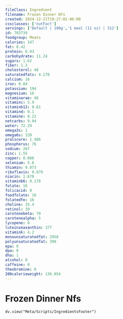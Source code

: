 ```yaml
---
fileClass: Ingredient
filename: Frozen Dinner Nfs
created: 2024-12-21T19:27:02-06:00
cssclasses: ['nutFact']
servings: ['Default | 100g','1 meal (11 oz) | 312']
id: 783739
foodgroup: Meats
calories: 147
fat: 8.42
protein: 6.93
carbohydrate: 11.24
sugars: 1.62
fiber: 1.3
cholesterol: 40
saturatedfats: 4.178
calcium: 16
iron: 0.84
potassium: 194
magnesium: 16
vitaminarae: 46
vitaminc: 5.9
vitaminb12: 0.61
vitamind: 0.1
vitamine: 0.21
netcarbs: 9.94
water: 72.29
omega3s: 1
omega6s: 339
pralscore: 1.486
phosphorus: 76
sodium: 267
zinc: 1.55
copper: 0.086
selenium: 5.8
thiamin: 0.073
riboflavin: 0.079
niacin: 1.678
vitaminb6: 0.178
folate: 16
folicacid: 0
foodfolate: 16
folatedfe: 16
choline: 35.4
retinol: 39
carotenebeta: 70
carotenealpha: 5
lycopene: 0
luteinzeaxanthin: 377
vitamink: 4.2
monounsaturatedfat: 2958
polyunsaturatedfat: 390
epa: 0
dpa: 0
dha: 1
alcohol: 0
caffeine: 0
theobromine: 0
200calorieweight: 136.054
---
```


# Frozen Dinner Nfs

```dataviewjs
dv.view("Meta/Scripts/IngredientsFooter")
```